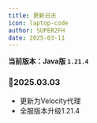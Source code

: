 ```yaml
---
title: 更新日志
icon: laptop-code
author: SUPER2FH
date: 2025-03-11
---
```



**当前版本：Java版 `1.21.4`**


### 📌2025.03.03

- 更新为Velocity代理
- 全服版本升级1.21.4